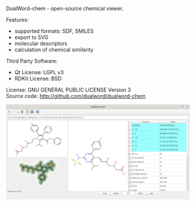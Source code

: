 DualWord-chem - open-source chemical viewer.

Features:  
 - supported formats: SDF, SMILES  
 - export to SVG  
 - molecular descriptors  
 - calculation of chemical similarity  
	
Third Party Software:  
 - Qt License: LGPL v3  
 - RDKit License: BSD  

License: GNU GENERAL PUBLIC LICENSE Version 3  
Source code: http://github.com/dualword/dualword-chem  

![Screenshot](etc/screenshot/dualword-chem.png)
